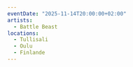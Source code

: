 ```yaml
---
eventDate: "2025-11-14T20:00:00+02:00"
artists:
  - Battle Beast
locations:
  - Tullisali
  - Oulu
  - Finlande
---
```

